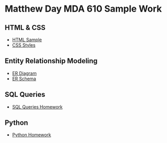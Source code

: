 # Matthew Day MDA 610 Sample Work

## HTML & CSS
+ [HTML Sample](https://mday2148.github.io/mda610/week2_solution/index.html)
+ [CSS Styles](https://mday2148.github.io/mda610/week3_solution/courseinfo.html)


## Entity Relationship Modeling
+ [ER Diagram][3]
+ [ER Schema][4]

## SQL Queries
+ [SQL Queries Homework][5]

## Python
+ [Python Homework][6]




[3]: https://mday2148.github.io/mda610/ER_Solution/MutualFund_ERD.png
[4]: https://mday2148.github.io/mda610/ER_Solution/MutualFund_Schema.png
[5]: https://mday2148.github.io/mda610/SQL_Queries/SQL_Queries_Homework.sql
[6]: https://mday2148.github.io/mda610/Python%20Homework/Python%20Homework.ipynb
